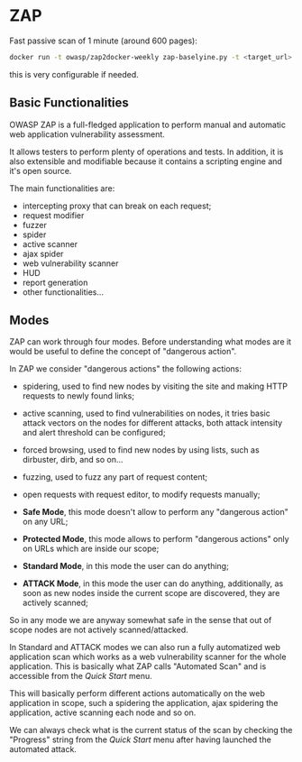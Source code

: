 # ZAP

Fast passive scan of 1 minute (around 600 pages):
```sh
docker run -t owasp/zap2docker-weekly zap-baselyine.py -t <target_url> 
```
this is very configurable if needed.

## Basic Functionalities

OWASP ZAP is a full-fledged application to perform manual and automatic
web application vulnerability assessment.

It allows testers to perform plenty of operations and tests. In addition,
it is also extensible and modifiable because it contains a scripting engine
and it's open source.

The main functionalities are:
- intercepting proxy that can break on each request;
- request modifier
- fuzzer
- spider
- active scanner
- ajax spider
- web vulnerability scanner 
- HUD
- report generation
- other functionalities...


## Modes

ZAP can work through four modes.
Before understanding what modes are it would be useful
to define the concept of "dangerous action".

In ZAP we consider "dangerous actions" the following actions:
- spidering, used to find new nodes by visiting the site and making HTTP requests to
             newly found links;
- active scanning, used to find vulnerabilities on nodes, it tries basic attack vectors on the nodes
                   for different attacks, both attack intensity and alert threshold can be configured;
- forced browsing, used to find new nodes by using lists, such as dirbuster, dirb, and so on...
- fuzzing, used to fuzz any part of request content;
- open requests with request editor, to modify requests manually;


- **Safe Mode**, this mode doesn't allow to perform any "dangerous action"
    on any URL;
- **Protected Mode**, this mode allows to perform "dangerous actions" only
    on URLs which are inside our scope;
- **Standard Mode**, in this mode the user can do anything;
- **ATTACK Mode**, in this mode the user can do anything, additionally,
    as soon as new nodes inside the current scope are discovered, they
    are actively scanned;

So in any mode we are anyway somewhat safe in the sense that out of scope
nodes are not actively scanned/attacked.


In Standard and ATTACK modes we can also run a fully automatized web application
scan which works as a web vulnerability scanner for the whole application.
This is basically what ZAP calls "Automated Scan" and is accessible from the 
*Quick Start* menu.

This will basically perform different actions automatically on the web application
in scope, such a spidering the
application, ajax spidering the application, active scanning each node and so on.

We can always check what is the current status of the scan by checking the
"Progress" string from the *Quick Start* menu after having launched
the automated attack.


